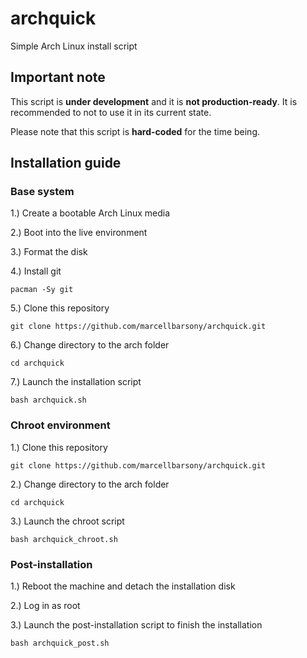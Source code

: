 # archquick
Simple Arch Linux install script

## Important note

This script is **under development** and it is **not production-ready**. It is recommended to not to use it in its current state.

Please note that this script is **hard-coded** for the time being.

## Installation guide

### Base system

1.) Create a bootable Arch Linux media

2.) Boot into the live environment

3.) Format the disk

4.) Install git   

`pacman -Sy git`

5.) Clone this repository

`git clone https://github.com/marcellbarsony/archquick.git`

6.) Change directory to the arch folder

`cd archquick`

7.) Launch the installation script

`bash archquick.sh`

### Chroot environment

1.) Clone this repository

`git clone https://github.com/marcellbarsony/archquick.git`

2.) Change directory to the arch folder

`cd archquick`

3.) Launch the chroot script

`bash archquick_chroot.sh`

### Post-installation

1.) Reboot the machine and detach the installation disk

2.) Log in as root

3.) Launch the post-installation script to finish the installation

`bash archquick_post.sh`
